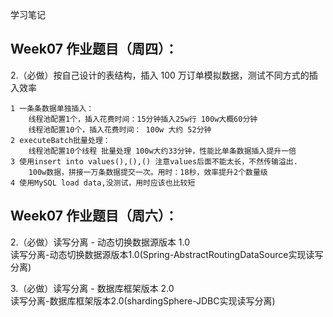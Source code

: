 学习笔记


## Week07 作业题目（周四）：
2.（必做）按自己设计的表结构，插入 100 万订单模拟数据，测试不同方式的插入效率<br/>
~~~
1 一条条数据单独插入：
    线程池配置1个，插入花费时间：15分钟插入25w行 100w大概60分钟
    线程池配置10个，插入花费时间： 100w 大约 52分钟
2 executeBatch批量处理：
    线程池配置10个线程 批量处理 100w大约33分钟，性能比单条数据插入提升一倍
3 使用insert into values(),(),() 注意values后面不能太长，不然传输溢出.
    100w数据，拼接一万条数据提交一次。用时：18秒，效率提升2个数量级
4 使用MySQL load data,没测试，用时应该也比较短
~~~
## Week07 作业题目（周六）：
2.（必做）读写分离 - 动态切换数据源版本 1.0<br/>
读写分离-动态切换数据源版本1.0(Spring-AbstractRoutingDataSource实现读写分离)<br/>


3.（必做）读写分离 - 数据库框架版本 2.0<br/>
读写分离-数据库框架版本2.0(shardingSphere-JDBC实现读写分离)<br/>